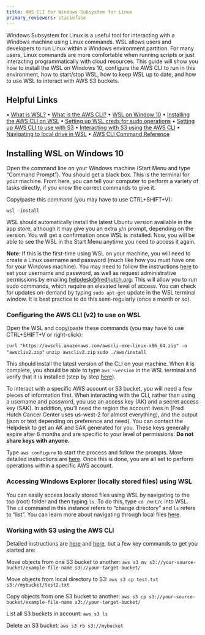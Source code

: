 ```yaml
---
title: AWS CLI for Windows Subsystem for Linux
primary_reviewers: staciefase
---
```


Windows Subsystem for Linux is a useful tool for interacting with a Windows machine using Linux commands. WSL allows users and developers to run Linux within a Windows environment partition. For many users, Linux commands are more comfortable when running scripts or just interacting programmatically with cloud resources. This guide will show you how to install the WSL on Windows 10, configure the AWS CLI to run in this environment, how to start/stop WSL, how to keep WSL up to date, and how to use WSL to interact with AWS S3 buckets.

## Helpful Links

•	[What is WSL?](https://docs.microsoft.com/en-us/windows/wsl/about)
•	[What is the AWS CLI?](https://aws.amazon.com/cli/#:~:text=The%20AWS%20Command%20Line%20Interface,and%20automate%20them%20through%20scripts.)
•	[WSL on Window 10](https://docs.microsoft.com/en-us/windows/wsl/install)
•	[Installing the AWS CLI on WSL](https://docs.aws.amazon.com/cli/v1/userguide/install-linux.html)
•	[Setting up WSL creds for sudo operations](https://docs.microsoft.com/en-us/windows/wsl/setup/environment)
•	[Setting up AWS CLI to use with S3](https://docs.aws.amazon.com/cli/latest/userguide/cli-configure-quickstart.html)
•	[Interacting with S3 using the AWS CLI](https://docs.aws.amazon.com/cli/latest/userguide/cli-services-s3-commands.html)
•	[Navigating to local drive in WSL](https://askubuntu.com/questions/943006/how-to-navigate-to-c-drive-in-bash-on-wsl-ubuntu)
•	[AWS CLI Command Reference](https://docs.aws.amazon.com/cli/latest/reference/s3/cp.html)



## Installing WSL on Windows 10

Open the command line on your Windows machine (Start Menu and type “Command Prompt”). You should get a black box. This is the terminal for your machine. From here, you can tell your computer to perform a variety of tasks directly, if you know the correct commands to give it.

Copy/paste this command (you may have to use CTRL+SHIFT+V):

`wsl –install`

WSL should automatically install the latest Ubuntu version available in the app store, although it may give you an extra y/n prompt, depending on the version. You will get a confirmation once WSL is installed. Now, you will be able to see the WSL in the Start Menu anytime you need to access it again.

**Note**: If this is the first-time using WSL on your machine, you will need to create a Linux username and password (much like how you must have one for your Windows machine). You may need to follow the instructions [here](https://docs.microsoft.com/en-us/windows/wsl/setup/environment#set-up-your-linux-username-and-password) to set your username and password, as well as request administrative permissions by emailing helpdesk@fredhutch.org. This will allow you to run sudo commands, which require an elevated level of access. You can check for updates on-demand by typing `sudo apt-get` update in the WSL terminal window. It is best practice to do this semi-regularly (once a month or so).

### Configuring the AWS CLI (v2) to use on WSL

Open the WSL and copy/paste these commands (you may have to use CTRL+SHIFT+V or right-click):

`curl "https://awscli.amazonaws.com/awscli-exe-linux-x86_64.zip" -o "awscliv2.zip"`
`unzip awscliv2.zip`
`sudo ./aws/install`

This should install the latest version of the CLI on your machine. When it is complete, you should be able to type `aws –version` in the WSL terminal and verify that it is installed (step by step [here](https://docs.aws.amazon.com/cli/latest/userguide/getting-started-install.html)).

To interact with a specific AWS account or S3 bucket, you will need a few pieces of information first. When interacting with the CLI, rather than using a username and password, you use an access key (AK) and a secret access key (SAK). In addition, you’ll need the region the account lives in (Fred Hutch Cancer Center uses us-west-2 for almost everything), and the output (json or text depending on preference and need). You can contact the Helpdesk to get an AK and SAK generated for you. These keys generally expire after 6 months and are specific to your level of permissions. **Do not share keys with anyone.**

Type `aws configure` to start the process and follow the prompts. More detailed instructions are [here](https://docs.aws.amazon.com/cli/latest/userguide/cli-configure-quickstart.html#cli-configure-quickstart-config). Once this is done, you are all set to perform operations within a specific AWS account.

### Accessing Windows Explorer (locally stored files) using WSL

You can easily access locally stored files using WSL by navigating to the top (root) folder and then typing `ls`. To do this, type `cd /mnt/c` into WSL. The `cd` command in this instance refers to “change directory” and `ls` refers to “list”. You can learn more about navigating through local files [here](https://askubuntu.com/questions/943006/how-to-navigate-to-c-drive-in-bash-on-wsl-ubuntu).

### Working with S3 using the AWS CLI

Detailed instructions are [here](https://docs.aws.amazon.com/cli/latest/userguide/cli-services-s3-commands.html) and [here](https://qiita.com/alokrawat050/items/56820afdb6968deec6a2), but a few key commands to get you started are:

Move objects from one S3 bucket to another:
`aws s3 mv s3://your-source-bucket/example-file-name s3://your-target-bucket/`

Move objects from local directory to S3:
`aws s3 cp test.txt s3://mybucket/test2.txt`

Copy objects from one S3 bucket to another:
`aws s3 cp s3://your-source-bucket/example-file-name s3://your-target-bucket/`

List all S3 buckets in account:
`aws s3 ls`

Delete an S3 bucket:
`aws s3 rb s3://mybucket`
